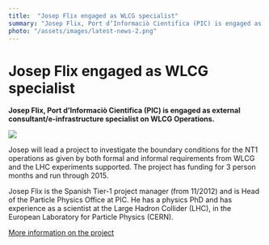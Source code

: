 ```yaml
---
title:  "Josep Flix engaged as WLCG specialist" 
summary: "Josep Flix, Port d’Informaciò Cientifica (PIC) is engaged as external consultant/e-infrastructure specialist on WLCG Operations."
photo: "/assets/images/latest-news-2.png"
---
```


Josep Flix engaged as WLCG specialist
=====================================

**Josep Flix, Port d’Informaciò Cientifica (PIC) is engaged as external consultant/e-infrastructure specialist on WLCG Operations.**

<img class="smallpic" src="{% include baseurl %}/assets/images/news/JosepFlix-small.png">

Josep will lead a project to investigate the boundary conditions for the NT1 operations as given by both formal and informal requirements from WLCG and the LHC experiments supported. The project has funding for 3 person months and run through 2015.

Josep Flix is the Spanish Tier-1 project manager (from 11/2012) and is Head of the Particle Physics Office at PIC. He has a physics PhD and has experience as a scientist at the Large Hadron Collider (LHC), in the European Laboratory for Particle Physics (CERN).

[More information on the project](https://wiki.neic.no/wiki/Investigating_options_for_future_NT1_operations_project_directive)
